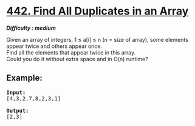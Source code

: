# [442. Find All Duplicates in an Array](https://leetcode.com/problems/find-all-duplicates-in-an-array/description/)
**_Difficulty : medium_**

Given an array of integers, 1 ≤ a[i] ≤ n (n = size of array), some elements appear twice and others appear once.\
Find all the elements that appear twice in this array.\
Could you do it without extra space and in O(n) runtime?

## Example:
<pre>
<b>Input:</b>
[4,3,2,7,8,2,3,1]

<b>Output:</b>
[2,3]
</pre>